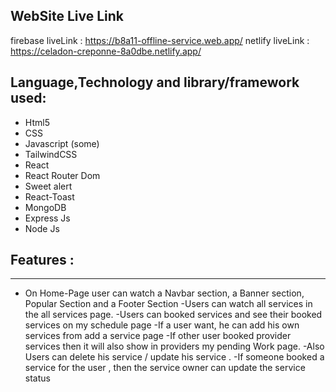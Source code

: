 ## WebSite Live Link 
firebase liveLink : https://b8a11-offline-service.web.app/
netlify liveLink  : https://celadon-creponne-8a0dbe.netlify.app/


##
## Language,Technology and library/framework used: 
- Html5
- CSS 
- Javascript (some) 
- TailwindCSS 
- React 
- React Router Dom
- Sweet alert
- React-Toast
- MongoDB
- Express Js
- Node Js

## Features : 
---
- On Home-Page user can watch a Navbar section, a Banner section, Popular Section and a Footer Section
-Users can watch all services in the all services page.
-Users can booked services and see their booked services on my schedule page
-If a user want, he can add his own services from add a service page
-If other user booked provider services then it will also show in providers my pending Work page.
-Also Users can delete his service / update his service .
-If someone booked a service for the user , then the service owner can update the
service status
